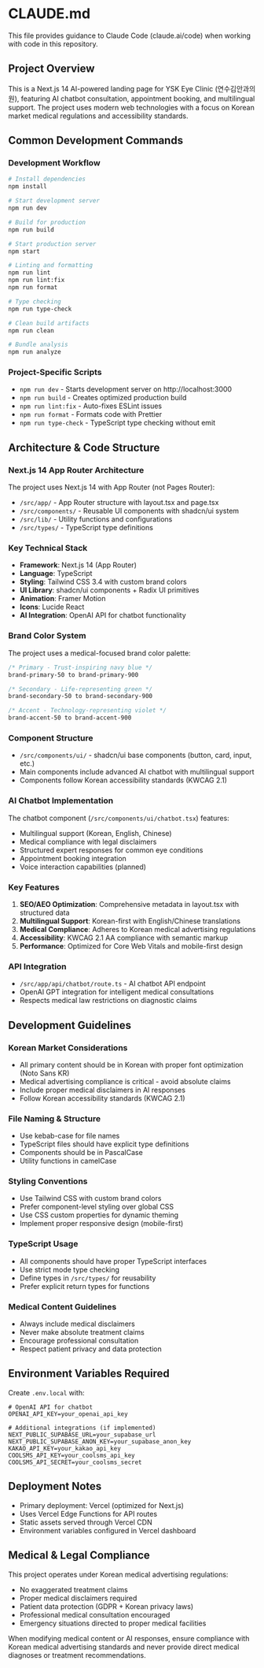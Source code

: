 # CLAUDE.md

This file provides guidance to Claude Code (claude.ai/code) when working with code in this repository.

## Project Overview

This is a Next.js 14 AI-powered landing page for YSK Eye Clinic (연수김안과의원), featuring AI chatbot consultation, appointment booking, and multilingual support. The project uses modern web technologies with a focus on Korean market medical regulations and accessibility standards.

## Common Development Commands

### Development Workflow
```bash
# Install dependencies
npm install

# Start development server
npm run dev

# Build for production
npm run build

# Start production server
npm start

# Linting and formatting
npm run lint
npm run lint:fix
npm run format

# Type checking
npm run type-check

# Clean build artifacts
npm run clean

# Bundle analysis
npm run analyze
```

### Project-Specific Scripts
- `npm run dev` - Starts development server on http://localhost:3000
- `npm run build` - Creates optimized production build
- `npm run lint:fix` - Auto-fixes ESLint issues
- `npm run format` - Formats code with Prettier
- `npm run type-check` - TypeScript type checking without emit

## Architecture & Code Structure

### Next.js 14 App Router Architecture
The project uses Next.js 14 with App Router (not Pages Router):
- `/src/app/` - App Router structure with layout.tsx and page.tsx
- `/src/components/` - Reusable UI components with shadcn/ui system
- `/src/lib/` - Utility functions and configurations
- `/src/types/` - TypeScript type definitions

### Key Technical Stack
- **Framework**: Next.js 14 (App Router)
- **Language**: TypeScript
- **Styling**: Tailwind CSS 3.4 with custom brand colors
- **UI Library**: shadcn/ui components + Radix UI primitives
- **Animation**: Framer Motion
- **Icons**: Lucide React
- **AI Integration**: OpenAI API for chatbot functionality

### Brand Color System
The project uses a medical-focused brand color palette:
```css
/* Primary - Trust-inspiring navy blue */
brand-primary-50 to brand-primary-900

/* Secondary - Life-representing green */
brand-secondary-50 to brand-secondary-900

/* Accent - Technology-representing violet */
brand-accent-50 to brand-accent-900
```

### Component Structure
- `/src/components/ui/` - shadcn/ui base components (button, card, input, etc.)
- Main components include advanced AI chatbot with multilingual support
- Components follow Korean accessibility standards (KWCAG 2.1)

### AI Chatbot Implementation
The chatbot component (`/src/components/ui/chatbot.tsx`) features:
- Multilingual support (Korean, English, Chinese)
- Medical compliance with legal disclaimers
- Structured expert responses for common eye conditions
- Appointment booking integration
- Voice interaction capabilities (planned)

### Key Features
1. **SEO/AEO Optimization**: Comprehensive metadata in layout.tsx with structured data
2. **Multilingual Support**: Korean-first with English/Chinese translations
3. **Medical Compliance**: Adheres to Korean medical advertising regulations
4. **Accessibility**: KWCAG 2.1 AA compliance with semantic markup
5. **Performance**: Optimized for Core Web Vitals and mobile-first design

### API Integration
- `/src/app/api/chatbot/route.ts` - AI chatbot API endpoint
- OpenAI GPT integration for intelligent medical consultations
- Respects medical law restrictions on diagnostic claims

## Development Guidelines

### Korean Market Considerations
- All primary content should be in Korean with proper font optimization (Noto Sans KR)
- Medical advertising compliance is critical - avoid absolute claims
- Include proper medical disclaimers in AI responses
- Follow Korean accessibility standards (KWCAG 2.1)

### File Naming & Structure
- Use kebab-case for file names
- TypeScript files should have explicit type definitions
- Components should be in PascalCase
- Utility functions in camelCase

### Styling Conventions
- Use Tailwind CSS with custom brand colors
- Prefer component-level styling over global CSS
- Use CSS custom properties for dynamic theming
- Implement proper responsive design (mobile-first)

### TypeScript Usage
- All components should have proper TypeScript interfaces
- Use strict mode type checking
- Define types in `/src/types/` for reusability
- Prefer explicit return types for functions

### Medical Content Guidelines
- Always include medical disclaimers
- Never make absolute treatment claims
- Encourage professional consultation
- Respect patient privacy and data protection

## Environment Variables Required

Create `.env.local` with:
```env
# OpenAI API for chatbot
OPENAI_API_KEY=your_openai_api_key

# Additional integrations (if implemented)
NEXT_PUBLIC_SUPABASE_URL=your_supabase_url
NEXT_PUBLIC_SUPABASE_ANON_KEY=your_supabase_anon_key
KAKAO_API_KEY=your_kakao_api_key
COOLSMS_API_KEY=your_coolsms_api_key
COOLSMS_API_SECRET=your_coolsms_secret
```

## Deployment Notes

- Primary deployment: Vercel (optimized for Next.js)
- Uses Vercel Edge Functions for API routes
- Static assets served through Vercel CDN
- Environment variables configured in Vercel dashboard

## Medical & Legal Compliance

This project operates under Korean medical advertising regulations:
- No exaggerated treatment claims
- Proper medical disclaimers required
- Patient data protection (GDPR + Korean privacy laws)
- Professional medical consultation encouraged
- Emergency situations directed to proper medical facilities

When modifying medical content or AI responses, ensure compliance with Korean medical advertising standards and never provide direct medical diagnoses or treatment recommendations.
